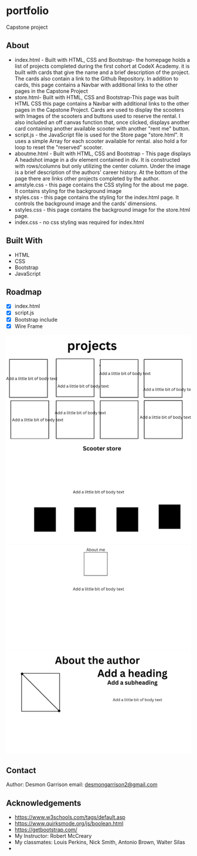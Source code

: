 # portfolio

Capstone project

## About

- index.html - Built with HTML, CSS and Bootstrap- the homepage holds a list of projects completed during the first cohort at CodeX Academy. it is built with cards that give the name and a brief description of the project. The cards also contain a link to the Github Repository. In addition to cards, this page contains a Navbar with additional links to the other pages in the Capstone Project
- store.html- Built with HTML, CSS and Bootstrap-This page was built HTML CSS this page contains a Navbar with additional links to the other pages in the Capstone Project. Cards are used to display the scooters with Images of the scooters and buttons used to reserve the rental. I also included an off canvas function that, once clicked, displays another card containing another available scooter with another "rent me" button.
- script.js - the JavaScript file is used for the Store page "store.html". It uses a simple Array for each scooter available for rental. also hold a for loop to reset the "reserved" scooter.
- aboutme.html - Built with HTML, CSS and Bootstrap - This page displays A headshot image in a div element contained in div. It is constructed with rows/columns but only utilizing the center column. Under the image is a brief description of the authors' career history. At the bottom of the page there are links other projects completed by the author.
- amstyle.css - this page contains the CSS styling for the about me page. It contains styling for the background image
- styles.css - this page contains the styling for the index.html page. It controls the background image and the cards' dimensions.
- sstyles.css - this page contains the background image for the store.html page.
- index.css - no css styling was required for index.html

## Built With

- HTML
- CSS
- Bootstrap
- JavaScript

## Roadmap

- [x] index.html
- [x] script.js
- [x] Bootstrap include
- [x] Wire Frame [](wireframe.png)

![wire frame image](wireframe/1.png)
![wire frame image](wireframe/2.png)
![wire frame image](wireframe/3.png)
![wire frame image](wireframe/4.png)

## Contact

Author: Desmon Garrison email: desmongarrison2@gmail.com

## Acknowledgements

- https://www.w3schools.com/tags/default.asp
- https://www.quirksmode.org/js/boolean.html
- https://getbootstrap.com/
- My Instructor: Robert McCreary
- My classmates: Louis Perkins, Nick Smith, Antonio Brown, Walter Silas
- 